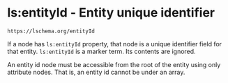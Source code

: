# ls:entityId - Entity unique identifier

```
https://lschema.org/entityId
```

If a node has `ls:entityId` property, that node is a unique identifier
field for that entity. `ls:entityId` is a marker term. Its contents
are ignored. 

An entity id node must be accessible from the root of the entity using
only attribute nodes. That is, an entity id cannot be under an array.
